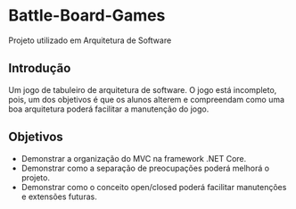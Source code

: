 # Battle-Board-Games
Projeto utilizado em Arquitetura de Software

## Introdução

Um jogo de tabuleiro de arquitetura de software. O jogo está incompleto, pois, um dos objetivos é  que os alunos alterem e compreendam como uma boa arquitetura poderá facilitar a manutenção do jogo.

## Objetivos

- Demonstrar a organização do MVC na framework .NET Core.
- Demonstrar como a separação de preocupações poderá melhorá o projeto.
- Demonstrar como o conceito open/closed poderá facilitar manutenções e extensões futuras.
